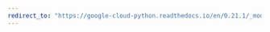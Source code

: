 ```yaml
---
redirect_to: "https://google-cloud-python.readthedocs.io/en/0.21.1/_modules/google/cloud/logging/handlers/container_engine.html"
---
```


